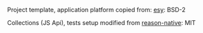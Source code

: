 Project template, application platform copied from:
[esy](https://github.com/esy/esy): BSD-2

Collections (JS Api), tests setup modified from
[reason-native](https://github.com/facebookexperimental/reason-native): MIT
